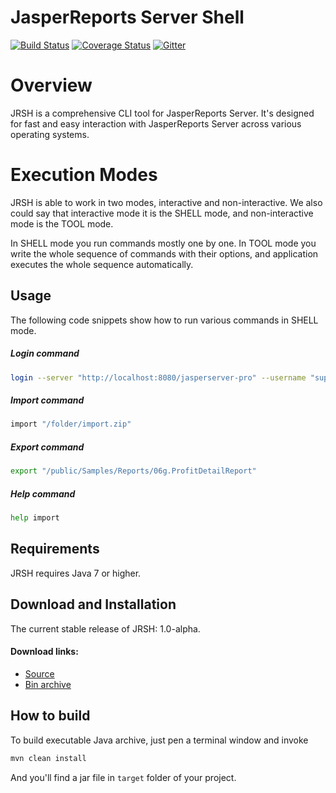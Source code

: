 JasperReports Server Shell
==========================
[![Build Status](https://travis-ci.org/Krasnyanskiy/jrsh.svg?branch=master)](https://travis-ci.org/Krasnyanskiy/jrsh) [![Coverage Status](https://coveralls.io/repos/Krasnyanskiy/jrsh/badge.svg)](https://coveralls.io/r/Krasnyanskiy/jrsh?branch=master)
[![Gitter](https://badges.gitter.im/Join%20Chat.svg)](https://gitter.im/Krasnyanskiy/jrs-command-line-tool?utm_source=badge&utm_medium=badge&utm_campaign=pr-badge&utm_content=body_badge)
# Overview
JRSH is a comprehensive CLI tool for JasperReports Server. It's designed for fast and easy interaction with JasperReports Server across various operating systems.
# Execution Modes
JRSH is able to work in two modes, interactive and non-interactive. We also could say that  interactive mode it is the SHELL mode, and non-interactive mode is the TOOL mode.

In SHELL mode you run commands mostly one by one. In TOOL mode you write the whole sequence of commands with their options, and application executes the whole sequence automatically.
## Usage
The following code snippets show how to run various commands in SHELL mode.
##### Login command
```bash
login --server "http://localhost:8080/jasperserver-pro" --username "superuser" --password "superuser"
```
##### Import command
```bash
import "/folder/import.zip"
```
##### Export command
```bash
export "/public/Samples/Reports/06g.ProfitDetailReport"
```
##### Help command
```bash
help import
```
## Requirements
JRSH requires Java 7 or higher.
## Download and Installation
The current stable release of JRSH: 1.0-alpha.
#### Download links:
- [Source](https://github.com/Krasnyanskiy/jrsh)
- [Bin archive](https://github.com/Krasnyanskiy/jrsh/archive/v1.0-RC2.zip)
## How to build
To build executable Java archive, just pen a terminal window and invoke
```java
mvn clean install
```
And you'll find a jar file in `target` folder of your project.
